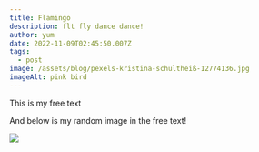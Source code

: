 ```yaml
---
title: Flamingo
description: flt fly dance dance!
author: yum
date: 2022-11-09T02:45:50.007Z
tags:
  - post
image: /assets/blog/pexels-kristina-schultheiß-12774136.jpg
imageAlt: pink bird
---
```

T﻿his is my free text

A﻿nd below is my random image in the free text!

![](/assets/blog/dog-big.webp)